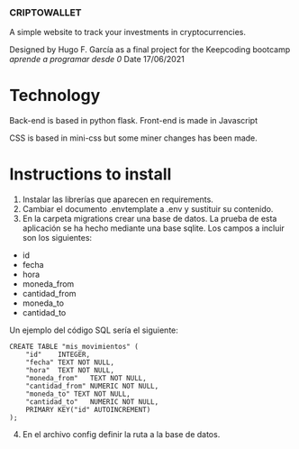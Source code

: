 ### CRIPTOWALLET

A simple website to track your investments in cryptocurrencies.

Designed by Hugo F. García as a final project for the Keepcoding bootcamp *aprende a programar desde 0*
Date 17/06/2021

# Technology
Back-end is based in python flask.
Front-end is made in Javascript

CSS is based in mini-css but some miner changes has been made.

# Instructions to install

1. Instalar las librerías que aparecen en requirements.
2. Cambiar el documento .envtemplate a .env y sustituir su contenido.
3. En la carpeta migrations crear una base de datos. La prueba de esta aplicación se ha hecho mediante una base sqlite. Los campos a incluir son los  siguientes:
- id
- fecha
- hora
- moneda_from
- cantidad_from
- moneda_to
- cantidad_to

Un ejemplo del código SQL sería el siguiente:
```
CREATE TABLE "mis_movimientos" (
	"id"	INTEGER,
	"fecha"	TEXT NOT NULL,
	"hora"	TEXT NOT NULL,
	"moneda_from"	TEXT NOT NULL,
	"cantidad_from"	NUMERIC NOT NULL,
	"moneda_to"	TEXT NOT NULL,
	"cantidad_to"	NUMERIC NOT NULL,
	PRIMARY KEY("id" AUTOINCREMENT)
);
``` 
4. En el archivo config definir la ruta a la base de datos.
